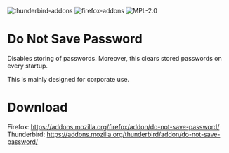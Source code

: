 ![thunderbird-addons](https://img.shields.io/badge/addons-thunderbird-blue.svg?style=flat)
![firefox-addons](https://img.shields.io/badge/addons-firefox-orange.svg?style=flat)
![MPL-2.0](https://img.shields.io/badge/License-MPL2.0-green.svg?style=flat)

# Do Not Save Password

Disables storing of passwords. Moreover, this clears stored passwords on every startup.

This is mainly designed for corporate use.

# Download

Firefox: https://addons.mozilla.org/firefox/addon/do-not-save-password/
Thunderbird: https://addons.mozilla.org/thunderbird/addon/do-not-save-password/
